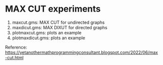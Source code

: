 # MAX CUT experiments

1. maxcut.gms: MAX CUT for undirected graphs
2. maxdicut.gms: MAX DIXUT for directed graphs
3. plotmaxcut.gms: plots an example
4. plotmaxdicut.gms: plots an example


Reference: https://yetanothermathprogrammingconsultant.blogspot.com/2022/06/max-cut.html
